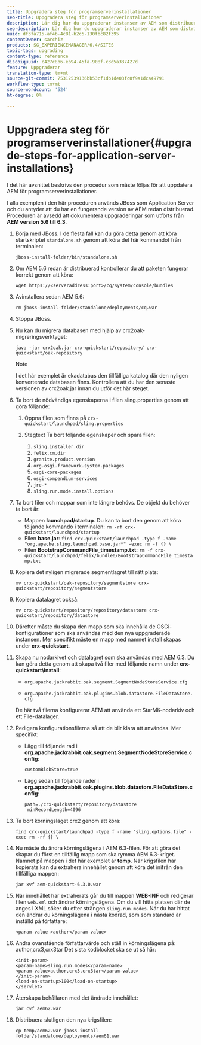 ```yaml
---
title: Uppgradera steg för programserverinstallationer
seo-title: Uppgradera steg för programserverinstallationer
description: Lär dig hur du uppgraderar instanser av AEM som distribueras via programservrar.
seo-description: Lär dig hur du uppgraderar instanser av AEM som distribueras via programservrar.
uuid: df3fa715-af4b-4c81-b2c5-130fbc82f395
contentOwner: sarchiz
products: SG_EXPERIENCEMANAGER/6.4/SITES
topic-tags: upgrading
content-type: reference
discoiquuid: c427c8b6-eb94-45fa-908f-c3d5a337427d
feature: Uppgraderar
translation-type: tm+mt
source-git-commit: 75312539136bb53cf1db1de03fc0f9a1dca49791
workflow-type: tm+mt
source-wordcount: '524'
ht-degree: 0%

---
```



# Uppgradera steg för programserverinstallationer{#upgrade-steps-for-application-server-installations}

I det här avsnittet beskrivs den procedur som måste följas för att uppdatera AEM för programserverinstallationer.

I alla exemplen i den här proceduren används JBoss som Application Server och du antyder att du har en fungerande version av AEM redan distribuerad. Proceduren är avsedd att dokumentera uppgraderingar som utförts från **AEM version 5.6 till 6.3**.

1. Börja med JBoss. I de flesta fall kan du göra detta genom att köra startskriptet `standalone.sh` genom att köra det här kommandot från terminalen:

   ```shell
   jboss-install-folder/bin/standalone.sh
   ```

1. Om AEM 5.6 redan är distribuerad kontrollerar du att paketen fungerar korrekt genom att köra:

   ```shell
   wget https://<serveraddress:port>/cq/system/console/bundles
   ```

1. Avinstallera sedan AEM 5.6:

   ```shell
   rm jboss-install-folder/standalone/deployments/cq.war
   ```

1. Stoppa JBoss.

1. Nu kan du migrera databasen med hjälp av crx2oak-migreringsverktyget:

   ```shell
   java -jar crx2oak.jar crx-quickstart/repository/ crx-quickstart/oak-repository
   ```

   >[!NOTE]
   >
   >I det här exemplet är ekadatabas den tillfälliga katalog där den nyligen konverterade databasen finns. Kontrollera att du har den senaste versionen av crx2oak.jar innan du utför det här steget.

1. Ta bort de nödvändiga egenskaperna i filen sling.properties genom att göra följande:

   1. Öppna filen som finns på `crx-quickstart/launchpad/sling.properties`
   1. Stegtext Ta bort följande egenskaper och spara filen:

      1. `sling.installer.dir`
      1. `felix.cm.dir`
      1. `granite.product.version`
      1. `org.osgi.framework.system.packages`
      1. `osgi-core-packages`
      1. `osgi-compendium-services`
      1. `jre-*`
      1. `sling.run.mode.install.options`

1. Ta bort filer och mappar som inte längre behövs. De objekt du behöver ta bort är:

   * Mappen **launchpad/startup**. Du kan ta bort den genom att köra följande kommando i terminalen: `rm -rf crx-quickstart/launchpad/startup`
   * Filen **base.jar**: `find crx-quickstart/launchpad -type f -name "org.apache.sling.launchpad.base.jar*" -exec rm -f {} \`
   * Filen **BootstrapCommandFile_timestamp.txt**: `rm -f crx-quickstart/launchpad/felix/bundle0/BootstrapCommandFile_timestamp.txt`

1. Kopiera det nyligen migrerade segmentlagret till rätt plats:

   ```shell
   mv crx-quickstart/oak-repository/segmentstore crx-quickstart/repository/segmentstore
   ```

1. Kopiera datalagret också:

   ```shell
   mv crx-quickstart/repository/repository/datastore crx-quickstart/repository/datastore
   ```

1. Därefter måste du skapa den mapp som ska innehålla de OSGi-konfigurationer som ska användas med den nya uppgraderade instansen. Mer specifikt måste en mapp med namnet install skapas under **crx-quickstart**.

1. Skapa nu nodarkivet och datalagret som ska användas med AEM 6.3. Du kan göra detta genom att skapa två filer med följande namn under **crx-quickstart\install**:

   * `org.apache.jackrabbit.oak.segment.SegmentNodeStoreService.cfg`

   * `org.apache.jackrabbit.oak.plugins.blob.datastore.FileDataStore.cfg`

   De här två filerna konfigurerar AEM att använda ett StarMK-nodarkiv och ett File-datalager.

1. Redigera konfigurationsfilerna så att de blir klara att användas. Mer specifikt:

   * Lägg till följande rad i **org.apache.jackrabbit.oak.segment.SegmentNodeStoreService.config**:

      `customBlobStore=true`

   * Lägg sedan till följande rader i **org.apache.jackrabbit.oak.plugins.blob.datastore.FileDataStore.config**:

      ```
      path=./crx-quickstart/repository/datastore
       minRecordLength=4096
      ```

1. Ta bort körningsläget crx2 genom att köra:

   ```shell
   find crx-quickstart/launchpad -type f -name "sling.options.file" -exec rm -rf {} \
   ```

1. Nu måste du ändra körningslägena i AEM 6.3-filen. För att göra det skapar du först en tillfällig mapp som ska rymma AEM 6.3-kriget. Namnet på mappen i det här exemplet är **temp**. När krigsfilen har kopierats kan du extrahera innehållet genom att köra det inifrån den tillfälliga mappen:

   ```shell
   jar xvf aem-quickstart-6.3.0.war
   ```

1. När innehållet har extraherats går du till mappen **WEB-INF** och redigerar filen `web.xml` och ändrar körningslägena. Om du vill hitta platsen där de anges i XML söker du efter strängen `sling.run.modes`. När du har hittat den ändrar du körningslägena i nästa kodrad, som som standard är inställd på författare:

   ```shell
   <param-value >author</param-value>
   ```

1. Ändra ovanstående författarvärde och ställ in körningslägena på: author,crx3,crx3tar Det sista kodblocket ska se ut så här:

   ```
   <init-param>
   <param-name>sling.run.modes</param-name>
   <param-value>author,crx3,crx3tar</param-value>
   </init-param>
   <load-on-startup>100</load-on-startup>
   </servlet>
   ```

1. Återskapa behållaren med det ändrade innehållet:

   ```shell
   jar cvf aem62.war
   ```

1. Distribuera slutligen den nya krigsfilen:

   ```shell
   cp temp/aem62.war jboss-install-folder/standalone/deployments/aem61.war
   ```

